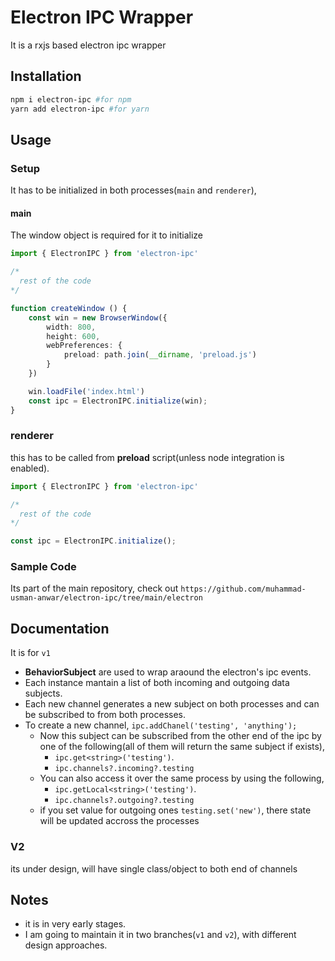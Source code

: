 # Electron IPC Wrapper

It is a rxjs based electron ipc wrapper

## Installation

```bash
npm i electron-ipc #for npm
yarn add electron-ipc #for yarn
```

## Usage

### Setup
It has to be initialized in both processes(`main` and `renderer`),

#### main
The window object is required for it to initialize
```ts
import { ElectronIPC } from 'electron-ipc'

/*
  rest of the code
*/

function createWindow () {
    const win = new BrowserWindow({
        width: 800,
        height: 600,
        webPreferences: {
            preload: path.join(__dirname, 'preload.js')
        }
    })

    win.loadFile('index.html')
    const ipc = ElectronIPC.initialize(win);
}

```

### renderer
this has to be called from __preload__ script(unless node integration is enabled).
```ts
import { ElectronIPC } from 'electron-ipc'

/*
  rest of the code
*/

const ipc = ElectronIPC.initialize();
```

### Sample Code
Its part of the main repository, check out `https://github.com/muhammad-usman-anwar/electron-ipc/tree/main/electron`

## Documentation
It is for `v1`

- __BehaviorSubject__ are used to wrap araound the electron's ipc events.
- Each instance mantain a list of both incoming and outgoing data subjects.
- Each new channel generates a new subject on both processes and can be subscribed to from both processes.
- To create a new channel, `ipc.addChanel('testing', 'anything');`
    - Now this subject can be subscribed from the other end of the ipc by one of the following(all of them will return the same subject if exists),
        - `ipc.get<string>('testing')`.
        - `ipc.channels?.incoming?.testing`
    - You can also access it over the same process by using the following,
        - `ipc.getLocal<string>('testing')`.
        - `ipc.channels?.outgoing?.testing`
    - if you set value for outgoing ones `testing.set('new')`, there state will be updated accross the processes

 ### V2
 its under design, will have single class/object to both end of channels
## Notes

- it is in very early stages.
- I am going to maintain it in two branches(`v1` and `v2`), with different design approaches.
